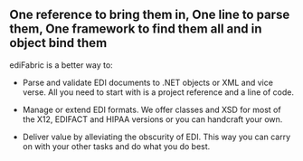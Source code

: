 One reference to bring them in, One line to parse them, 
One framework to find them all and in object bind them
--

ediFabric is a better way to:

- Parse and validate EDI documents to .NET objects or XML and vice verse. All you need to start with is a project reference and a line of code.

- Manage or extend EDI formats. We offer classes and XSD for most of the X12, EDIFACT and HIPAA versions or you can handcraft your own.

- Deliver value by alleviating the obscurity of EDI. This way you can carry on with your other tasks and do what you do best.
